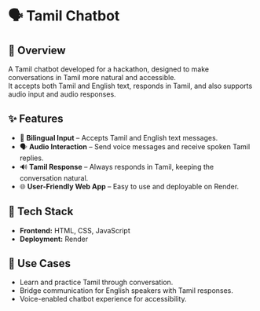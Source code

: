 # 🗣️ Tamil Chatbot  

## 📌 Overview  
A Tamil chatbot developed for a hackathon, designed to make conversations in Tamil more natural and accessible.  
It accepts both Tamil and English text, responds in Tamil, and also supports audio input and audio responses.  

## ✨ Features  
- 💬 **Bilingual Input** – Accepts Tamil and English text messages.  
- 🗣️ **Audio Interaction** – Send voice messages and receive spoken Tamil replies.  
- 🔊 **Tamil Response** – Always responds in Tamil, keeping the conversation natural.  
- 🌐 **User-Friendly Web App** – Easy to use and deployable on Render.  

## 🚀 Tech Stack  
- **Frontend:** HTML, CSS, JavaScript  
- **Deployment:** Render

## 🎯 Use Cases  
- Learn and practice Tamil through conversation.  
- Bridge communication for English speakers with Tamil responses.  
- Voice-enabled chatbot experience for accessibility.  
